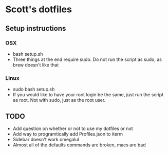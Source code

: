 # Scott's dotfiles

## Setup instructions
### OSX
- bash setup.sh 
- Three things at the end require sudo. Do not run the script as sudo, as brew doesn't like that
### Linux
- sudo bash setup.sh
- If you would like to have your root login be the same, just run the script as root. Not with sudo, just as the root user.

## TODO
- Add question on whether or not to use my dotfiles or not
- Add way to programtically add Profiles.json to iterm
- Sidebar doesn't work omegalul
- Almost all of the defaults commands are broken, macs are bad
